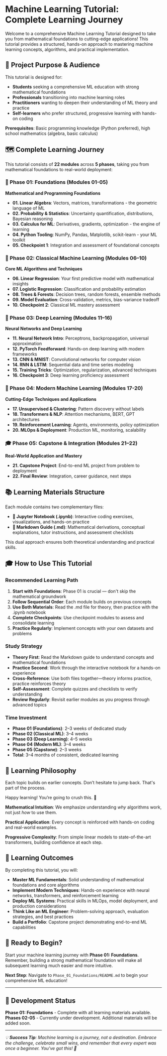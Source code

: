 # Machine Learning Tutorial: Complete Learning Journey

Welcome to a comprehensive Machine Learning Tutorial designed to take you from mathematical foundations to cutting-edge applications! This tutorial provides a structured, hands-on approach to mastering machine learning concepts, algorithms, and practical implementation.

## 🎯 Project Purpose & Audience

This tutorial is designed for:
- **Students** seeking a comprehensive ML education with strong mathematical foundations
- **Professionals** transitioning into machine learning roles
- **Practitioners** wanting to deepen their understanding of ML theory and practice
- **Self-learners** who prefer structured, progressive learning with hands-on coding

**Prerequisites**: Basic programming knowledge (Python preferred), high school mathematics (algebra, basic calculus)

## 🗺️ Complete Learning Journey

This tutorial consists of **22 modules** across **5 phases**, taking you from mathematical foundations to real-world deployment:

### 📐 Phase 01: Foundations (Modules 01-05)
**Mathematical and Programming Foundations**
- **01. Linear Algebra**: Vectors, matrices, transformations - the geometric language of ML
- **02. Probability & Statistics**: Uncertainty quantification, distributions, Bayesian reasoning
- **03. Calculus for ML**: Derivatives, gradients, optimization - the engine of learning
- **04. Python Tooling**: NumPy, Pandas, Matplotlib, scikit-learn - your ML toolkit
- **05. Checkpoint 1**: Integration and assessment of foundational concepts

### 🤖 Phase 02: Classical Machine Learning (Modules 06–10)
**Core ML Algorithms and Techniques**
- **06. Linear Regression**: Your first predictive model with mathematical insights
- **07. Logistic Regression**: Classification and probability estimation
- **08. Trees & Forests**: Decision trees, random forests, ensemble methods
- **09. Model Evaluation**: Cross-validation, metrics, bias-variance tradeoff
- **10. Checkpoint 2**: Classical ML mastery assessment

### 🧠 Phase 03: Deep Learning (Modules 11–16)
**Neural Networks and Deep Learning**
- **11. Neural Network Intro**: Perceptrons, backpropagation, universal approximation
- **12. PyTorch Feedforward**: Hands-on deep learning with modern frameworks
- **13. CNN & MNIST**: Convolutional networks for computer vision
- **14. RNN & LSTM**: Sequential data and time series modeling
- **15. Training Tricks**: Optimization, regularization, advanced techniques
- **16. Checkpoint 3**: Deep learning proficiency assessment

### 🚀 Phase 04: Modern Machine Learning (Modules 17-20)
**Cutting-Edge Techniques and Applications**
- **17. Unsupervised & Clustering**: Pattern discovery without labels
- **18. Transformers & NLP**: Attention mechanisms, BERT, GPT architectures
- **19. Reinforcement Learning**: Agents, environments, policy optimization
- **20. MLOps & Deployment**: Production ML, monitoring, scalability

### 🎓 Phase 05: Capstone & Integration (Modules 21–22)
**Real-World Application and Mastery**
- **21. Capstone Project**: End-to-end ML project from problem to deployment
- **22. Final Review**: Integration, career guidance, next steps

## 📚 Learning Materials Structure

Each module contains two complementary files:
- **📓 Jupyter Notebook (.ipynb)**: Interactive coding exercises, visualizations, and hands-on practice
- **📖 Markdown Guide (.md)**: Mathematical derivations, conceptual explanations, tutor instructions, and assessment checklists

This dual approach ensures both theoretical understanding and practical skills.

## 🎓 How to Use This Tutorial

### Recommended Learning Path
1. **Start with Foundations**: Phase 01 is crucial — don't skip the mathematical groundwork
2. **Follow Sequential Order**: Each module builds on previous concepts
3. **Use Both Materials**: Read the .md file for theory, then practice with the .ipynb notebook
4. **Complete Checkpoints**: Use checkpoint modules to assess and consolidate learning
5. **Practice Regularly**: Implement concepts with your own datasets and problems

### Study Strategy
- **Theory First**: Read the Markdown guide to understand concepts and mathematical foundations
- **Practice Second**: Work through the interactive notebook for a hands-on experience
- **Cross-Reference**: Use both files together—theory informs practice, practice reinforces theory
- **Self-Assessment**: Complete quizzes and checklists to verify understanding
- **Review Regularly**: Revisit earlier modules as you progress through advanced topics

### Time Investment
- **Phase 01 (Foundations)**: 2–3 weeks of dedicated study
- **Phase 02 (Classical ML)**: 3–4 weeks
- **Phase 03 (Deep Learning)**: 4–5 weeks
- **Phase 04 (Modern ML)**: 3–4 weeks
- **Phase 05 (Capstone)**: 2–3 weeks
- **Total**: 3–4 months of consistent, dedicated learning

## 🔄 Learning Philosophy

Each topic builds on earlier concepts. Don’t hesitate to jump back. That's part of the process.

Happy learning! You’re going to crush this. 🚀


**Mathematical Intuition**: We emphasize understanding *why* algorithms work, not just *how* to use them.

**Practical Application**: Every concept is reinforced with hands-on coding and real-world examples.

**Progressive Complexity**: From simple linear models to state-of-the-art transformers, building confidence at each step.

## 🎯 Learning Outcomes

By completing this tutorial, you will:
- **Master ML Fundamentals**: Solid understanding of mathematical foundations and core algorithms
- **Implement Modern Techniques**: Hands-on experience with neural networks, transformers, and reinforcement learning
- **Deploy ML Systems**: Practical skills in MLOps, model deployment, and production considerations
- **Think Like an ML Engineer**: Problem-solving approach, evaluation strategies, and best practices
- **Build a Portfolio**: Capstone project demonstrating end-to-end ML capabilities

## 🚀 Ready to Begin?

Start your machine learning journey with **Phase 01: Foundations**. Remember, building a strong mathematical foundation will make all subsequent learning much easier and more intuitive.

**Next Step**: Navigate to `Phase_01_Foundations/README.md` to begin your comprehensive ML education!

---

## 🚧 Development Status

**Phase 01: Foundations** - Complete with all learning materials available.  
**Phases 02-05** - Currently under development. Additional materials will be added soon.

---

*💡 **Success Tip**: Machine learning is a journey, not a destination. Embrace the challenge, celebrate small wins, and remember that every expert was once a beginner. You've got this! 🚀*